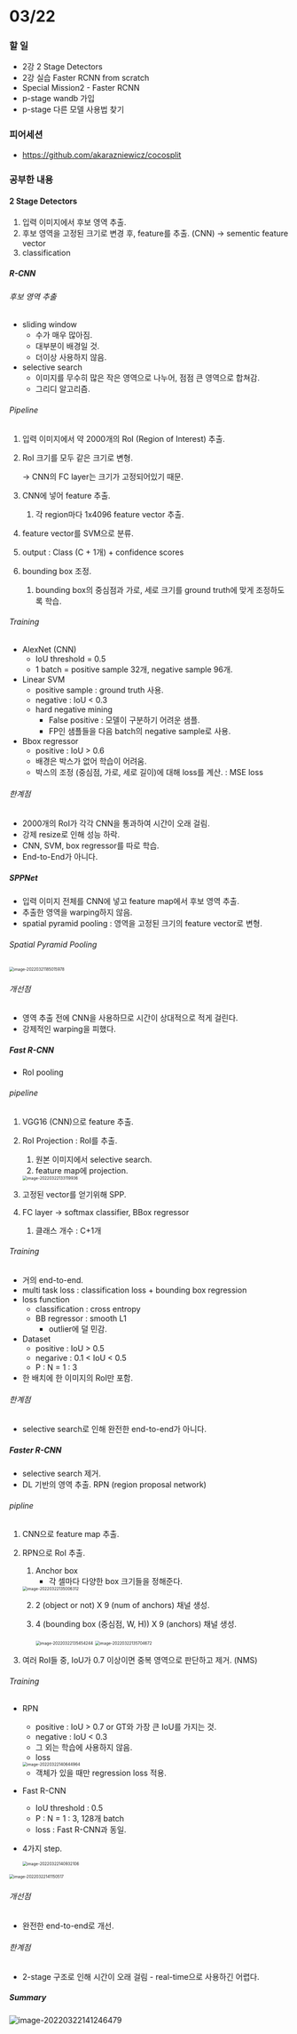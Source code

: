 # 03/22

### 할 일

* 2강 2 Stage Detectors
* 2강 실습 Faster RCNN from scratch
* Special Mission2 - Faster RCNN
* p-stage wandb 가입
* p-stage 다른 모델 사용법 찾기



### 피어세션

* https://github.com/akarazniewicz/cocosplit



### 공부한 내용

#### 2 Stage Detectors

1. 입력 이미지에서 후보 영역 추출.
2. 후보 영역을 고정된 크기로 변경 후, feature를 추출. (CNN) → sementic feature vector
3. classification



##### R-CNN

###### 후보 영역 추출

* sliding window
  * 수가 매우 많아짐.
  * 대부분이 배경일 것.
  * 더이상 사용하지 않음.
* selective search
  * 이미지를 무수히 많은 작은 영역으로 나누어, 점점 큰 영역으로 합쳐감.
  * 그리디 알고리즘.



###### Pipeline

1. 입력 이미지에서 약 2000개의 RoI (Region of Interest) 추출.

2. RoI 크기를 모두 같은 크기로 변형. 

   → CNN의 FC layer는 크기가 고정되어있기 때문.

3. CNN에 넣어 feature 추출.

   1. 각 region마다 1x4096 feature vector 추출.

4. feature vector를 SVM으로 분류.

5. output : Class (C + 1개) + confidence scores

6. bounding box 조정.

   1. bounding box의 중심점과 가로, 세로 크기를 ground truth에 맞게 조정하도록 학습.



###### Training

* AlexNet (CNN)
  * IoU threshold = 0.5
  * 1 batch = positive sample 32개, negative sample 96개.
* Linear SVM
  * positive sample : ground truth 사용.
  * negative : IoU < 0.3
  * hard negative mining
    * False positive : 모델이 구분하기 어려운 샘플.
    * FP인 샘플들을 다음 batch의 negative sample로 사용.
* Bbox regressor
  * positive : IoU > 0.6 
  * 배경은 박스가 없어 학습이 어려움.
  * 박스의 조정 (중심점, 가로, 세로 길이)에 대해 loss를 계산. : MSE loss



###### 한계점

* 2000개의 RoI가 각각 CNN을 통과하여 시간이 오래 걸림.
* 강제 resize로 인해 성능 하락.
* CNN, SVM, box regressor를 따로 학습.
* End-to-End가 아니다.



##### SPPNet

* 입력 이미지 전체를 CNN에 넣고 feature map에서 후보 영역 추출.
* 추출한 영역을 warping하지 않음.
* spatial pyramid pooling : 영역을 고정된 크기의 feature vector로 변형.



###### Spatial Pyramid Pooling

<img src="0322.assets/image-20220321185015978.png" alt="image-20220321185015978" style="zoom:50%;" />



###### 개선점

* 영역 추출 전에 CNN을 사용하므로 시간이 상대적으로 적게 걸린다.
* 강제적인 warping을 피했다.



##### Fast R-CNN

* RoI pooling



###### pipeline

1. VGG16 (CNN)으로 feature 추출.

2. RoI Projection : RoI를 추출.

   1. 원본 이미지에서 selective search.
   2. feature map에 projection.

   <img src="0322.assets/image-20220322133119936.png" alt="image-20220322133119936" style="zoom:50%;" />

3. 고정된 vector를 얻기위해 SPP.

4. FC layer → softmax classifier, BBox regressor

   1. 클래스 개수 : C+1개



###### Training

* 거의 end-to-end.
* multi task loss : classification loss + bounding box regression
* loss function
  * classification : cross entropy
  * BB regressor : smooth L1
    * outlier에 덜 민감.
* Dataset
  * positive : IoU > 0.5
  * negarive : 0.1 < IoU < 0.5
  * P : N = 1 : 3
* 한 배치에 한 이미지의 RoI만 포함.



###### 한계점

* selective search로 인해 완전한 end-to-end가 아니다.



##### Faster R-CNN

* selective search 제거.
* DL 기반의 영역 추출. RPN (region proposal network)



###### pipline

1. CNN으로 feature map 추출.

2. RPN으로 RoI 추출.

   1. Anchor box
      - 각 셀마다 다양한 box 크기들을 정해준다.

   <img src="0322.assets/image-20220322135006312.png" alt="image-20220322135006312" style="zoom:50%;" />

   2. 2 (object or not) X 9 (num of anchors) 채널 생성.

   3. 4 (bounding box (중심점, W, H)) X 9 (anchors) 채널 생성.

      <img src="0322.assets/image-20220322135454244.png" alt="image-20220322135454244" style="zoom:50%;" />

      <img src="0322.assets/image-20220322135704672.png" alt="image-20220322135704672" style="zoom:50%;" />

3. 여러 RoI들 중, IoU가 0.7 이상이면 중복 영역으로 판단하고 제거. (NMS)



###### Training

* RPN

  * positive : IoU > 0.7 or GT와 가장 큰 IoU를 가지는 것.
  * negative : IoU < 0.3
  * 그 외는 학습에 사용하지 않음.
  * loss

  <img src="0322.assets/image-20220322140644964.png" alt="image-20220322140644964" style="zoom:50%;" />

  * 객체가 있을 때만 regression loss 적용.

* Fast R-CNN

  * IoU threshold : 0.5
  * P : N = 1 : 3, 128개 batch
  * loss : Fast R-CNN과 동일.

* 4가지 step.

  <img src="0322.assets/image-20220322140932106.png" alt="image-20220322140932106" style="zoom:50%;" />



<img src="0322.assets/image-20220322141150517.png" alt="image-20220322141150517" style="zoom:50%;" />



###### 개선점

* 완전한 end-to-end로 개선.



###### 한계점

* 2-stage 구조로 인해 시간이 오래 걸림 - real-time으로 사용하긴 어렵다.



##### Summary

![image-20220322141246479](0322.assets/image-20220322141246479.png)

